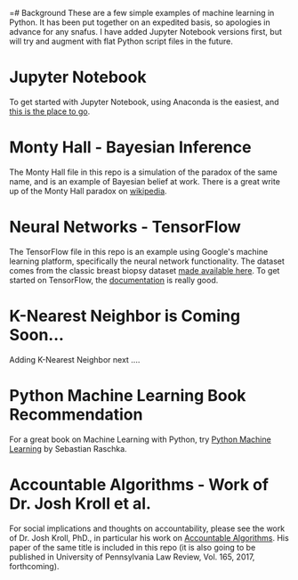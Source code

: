 =# Background
These are a few simple examples of machine learning in Python.
It has been put together on an expedited basis, so apologies in advance for any snafus.
I have added Jupyter Notebook versions first, but will try and augment with 
flat Python script files in the future. 

# Jupyter Notebook
To get started with Jupyter Notebook, using Anaconda is the easiest, 
and <a href="http://jupyter.org/install.html">this is the place to go</a>.

# Monty Hall - Bayesian Inference
The Monty Hall file in this repo is a simulation of the paradox of the same name, 
and is an example of Bayesian belief at work.
There is a great write up of the Monty Hall paradox on <a href="https://en.wikipedia.org/wiki/Monty_Hall_problem">wikipedia</a>.

# Neural Networks - TensorFlow
The TensorFlow file in this repo is an example using Google's machine learning platform,
specifically the neural network functionality.  The dataset comes from the classic breast
biopsy dataset <a href="https://archive.ics.uci.edu/ml/machine-learning-databases/breast-cancer-wisconsin/breast-cancer-wisconsin.data">made available here</a>.
To get started on TensorFlow, the <a href="https://www.tensorflow.org/get_started/os_setup">documentation</a> is really good.

# K-Nearest Neighbor is Coming Soon...
Adding K-Nearest Neighbor next ....

# Python Machine Learning Book Recommendation
For a great book on Machine Learning with Python, try <a href="https://www.amazon.com/Python-Machine-Learning-Sebastian-Raschka/dp/1783555130/">Python Machine Learning</a> by Sebastian Raschka.

# Accountable Algorithms - Work of Dr. Josh Kroll et al.
For social implications and thoughts on accountability, 
please see the work of Dr. Josh Kroll, PhD., in particular his work on 
[Accountable Algorithms](StevenRoosa/Machine-Learning-Examples-and-Information).  His paper of the same title is included in this repo 
(it is also going to be published in University of Pennsylvania Law Review, Vol. 
165, 2017, forthcoming). 
